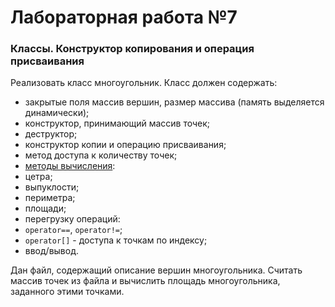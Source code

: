 ﻿# Лабораторная работа №7
### Классы. Конструктор копирования и операция присваивания
Реализовать класс многоугольник. Класс должен содержать:
* закрытые поля массив вершин, размер массива (память выделяется динамически);
* конструктор, принимающий массив точек;
* деструктор;
* конструктор копии и операцию присваивания;
* метод доступа к количеству точек;
* [методы вычисления](http://algolist.manual.ru/maths/geom/polygon/):
 * цетра;
 * выпуклости;
 * периметра;
 * площади;
* перегрузку операций:
 * `operator==`, `operator!=`;
 * `operator[]` - доступа к точкам по индексу;
 * ввод/вывод. 

Дан файл, содержащий описание вершин многоугольника. Считать массив точек из файла и вычислить площадь многоугольника, заданного этими точками.
